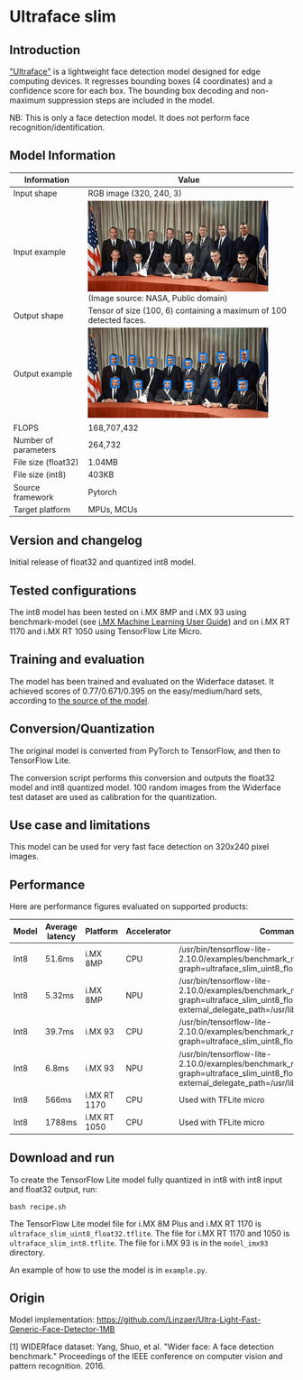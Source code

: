 # Ultraface slim

## Introduction

["Ultraface"](https://github.com/Linzaer/Ultra-Light-Fast-Generic-Face-Detector-1MB) is a lightweight face detection model designed for edge computing devices.
It regresses bounding boxes (4 coordinates) and a confidence score for each box. The bounding box decoding and non-maximum suppression steps are included in the model.

NB: This is only a face detection model. It does not perform face recognition/identification.

## Model Information

Information   | Value
---           | ---
Input shape   | RGB image (320, 240, 3)
Input example | <img src="example_input.jpg" width=320px> (Image source: NASA, Public domain)
Output shape  | Tensor of size (100, 6) containing a maximum of 100 detected faces.
Output example | <img src="example_output.jpg" width=320px>
FLOPS | 168,707,432
Number of parameters | 264,732
File size (float32) | 1.04MB
File size (int8) | 403KB
Source framework | Pytorch
Target platform | MPUs, MCUs

## Version and changelog

Initial release of float32 and quantized int8 model.

## Tested configurations

The int8 model has been tested on i.MX 8MP and i.MX 93 using benchmark-model (see [i.MX Machine Learning User Guide](https://www.nxp.com/docs/en/user-guide/IMX-MACHINE-LEARNING-UG.pdf)) and on i.MX RT 1170 and i.MX RT 1050 using TensorFlow Lite Micro.

## Training and evaluation

The model has been trained and evaluated on the Widerface dataset. It achieved scores of 0.77/0.671/0.395 on the easy/medium/hard sets, according to [the source of the model](https://github.com/Linzaer/Ultra-Light-Fast-Generic-Face-Detector-1MB).

## Conversion/Quantization

The original model is converted from PyTorch to TensorFlow, and then to TensorFlow Lite.

The conversion script performs this conversion and outputs the float32 model and int8 quantized model. 
100 random images from the Widerface test dataset are used as calibration for the quantization.

## Use case and limitations

This model can be used for very fast face detection on 320x240 pixel images.

## Performance

Here are performance figures evaluated on supported products:

Model   | Average latency | Platform     | Accelerator | Command
---     | ---             | ---          | ---         | ---
Int8    | 51.6ms          | i.MX 8MP     |     CPU     | /usr/bin/tensorflow-lite-2.10.0/examples/benchmark_model --graph=ultraface_slim_uint8_float32.tflite
Int8    | 5.32ms          | i.MX 8MP     |     NPU     | /usr/bin/tensorflow-lite-2.10.0/examples/benchmark_model --graph=ultraface_slim_uint8_float32.tflite --external_delegate_path=/usr/lib/libvx_delegate.so
Int8    | 39.7ms          | i.MX 93      |     CPU     | /usr/bin/tensorflow-lite-2.10.0/examples/benchmark_model --graph=ultraface_slim_uint8_float32.tflite
Int8    | 6.8ms           | i.MX 93      |     NPU     | /usr/bin/tensorflow-lite-2.10.0/examples/benchmark_model --graph=ultraface_slim_uint8_float32_vela.tflite --external_delegate_path=/usr/lib/libethosu_delegate.so
Int8    | 566ms           | i.MX RT 1170 |     CPU     | Used with TFLite micro
Int8    | 1788ms          | i.MX RT 1050 |     CPU     | Used with TFLite micro

## Download and run

To create the TensorFlow Lite model fully quantized in int8 with int8 input and float32 output, run:

    bash recipe.sh

The TensorFlow Lite model file for i.MX 8M Plus and i.MX RT 1170 is `ultraface_slim_uint8_float32.tflite`. 
The file for i.MX RT 1170 and 1050 is `ultraface_slim_int8.tflite`.
The file for i.MX 93 is in the `model_imx93` directory.

An example of how to use the model is in `example.py`.

## Origin

Model implementation: https://github.com/Linzaer/Ultra-Light-Fast-Generic-Face-Detector-1MB

[1] WIDERface dataset: Yang, Shuo, et al. "Wider face: A face detection benchmark." Proceedings of the IEEE conference on computer vision and pattern recognition. 2016.